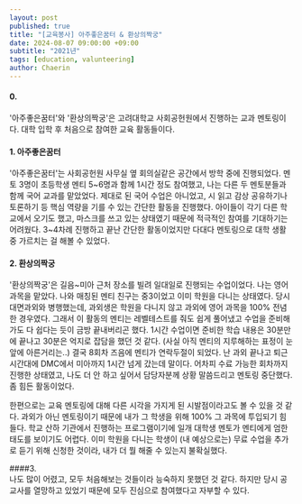 ```yaml
---
layout: post
published: true
title: "[교육봉사] 아주좋은꿈터 & 환상의짝궁"
date: 2024-08-07 09:00:00 +09:00
subtitle: "2021년"
tags: [education, valunteering]
author: Chaerin
---
```


#### 0.<br/>
'아주좋은꿈터'와 '환상의짝궁'은 고려대학교 사회공헌원에서 진행하는 교과 멘토링이다. 대학 입학 후 처음으로 참여한 교육 활동들이다.

#### 1. 아주좋은꿈터 <br/>
'아주좋은꿈터'는 사회공헌원 사무실 옆 회의실같은 공간에서 방학 중에 진행되었다. 멘토 3명이 초등학생 멘티 5~6명과 함께 1시간 정도 참여했고, 나는 다른 두 멘토분들과 함께 국어 교과를 맡았었다. 제대로 된 국어 수업은 아니었고, 시 읽고 감상 공유하기나 토론하기 등 핵심 역량을 기를 수 있는 간단한 활동을 진행했다. 아이들이 각기 다른 학교에서 오기도 했고, 마스크를 쓰고 있는 상태였기 때문에 적극적인 참여를 기대하기는 어려웠다. 3~4차례 진행하고 끝난 간단한 활동이었지만 다대다 멘토링으로 대학 생활 중 가르치는 걸 해볼 수 있었다.

#### 2. 환상의짝궁 <br/>
'환상의짝궁'은 길음~미아 근처 장소를 빌려 일대일로 진행되는 수업이었다. 나는 영어 과목을 맡았다. 나와 매칭된 멘티 친구는 중3이었고 이미 학원을 다니는 상태였다. 당시 대면과외와 병행했는데, 과외생은 학원을 다니지 않고 과외에 영어 과목을 100% 전념한 경우였다. 그래서 이 활동의 멘티는 레벨테스트를 줘도 쉽게 풀어냈고 수업을 준비해가도 다 쉽다는 듯이 금방 끝내버리곤 했다. 1시간 수업이면 준비한 학습 내용은 30분만에 끝나고 30분은 억지로 잡담을 했던 것 같다. (사실 아직 멘티의 지루해하는 표정이 눈앞에 아른거리는..) 결국 8회차 즈음에 멘티가 연락두절이 되었다. 난 과외 끝나고 퇴근시간대에 DMC에서 미아까지 1시간 넘게 갔는데 말이다. 어차피 수료 가능한 회차까지 진행한 상태였고, 나도 더 안 하고 싶어서 담당자분께 상황 말씀드리고 멘토링 중단했다. 좀 힘든 활동이었다.

한편으로는 교육 멘토링에 대해 다른 시각을 가지게 된 시발점이라고도 볼 수 있을 것 같다. 과외가 아닌 멘토링이기 때문에 내가 그 학생을 위해 100% 그 과목에 투입되기 힘들다. 학교 산하 기관에서 진행하는 프로그램이기에 일개 대학생 멘토가 멘티에게 엄한 태도를 보이기도 어렵다. 이미 학원을 다니는 학생이 (내 예상으로는) 무료 수업을 추가로 듣기 위해 신청한 것이라, 내가 더 뭘 해줄 수 있는지 불확실했다.

####3. <br/>
나도 많이 어렸고, 모두 처음해보는 것들이라 능숙하지 못했던 것 같다. 하지만 당시 공교사를 열망하고 있었기 때문에 모두 진심으로 참여했다고 자부할 수 있다.
